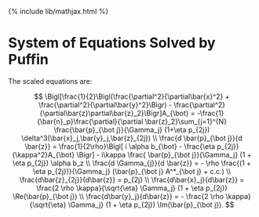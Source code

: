 {% include lib/mathjax.html %}

# System of Equations Solved by Puffin

The scaled equations are:

$$
\Bigl[\frac{1}{2}\Bigl(\frac{\partial^2}{\partial\bar{x}^2} + \frac{\partial^2}{\partial\bar{y}^2}\Bigr) -  \frac{\partial^2}{\partial\bar{z}\partial\bar{z}_2}\Bigr]A_{\bot}   = -\frac{1}{\bar{n}_p}\frac{\partial}{\partial \bar{z}_2}\sum_{j=1}^{N} \frac{\bar{p}_{\bot j}}{\Gamma_j} (1+\eta p_{2j})     \delta^3(\bar{x}_j,\bar{y}_j,\bar{z}_{2j})  \\
\frac{d \bar{p}_{\bot j}}{d \bar{z}} =  \frac{1}{2\rho}\Bigl[ i \alpha b_{\bot} - \frac{\eta p_{2j}}{\kappa^2}A_{\bot} \Bigr] - i\kappa \frac{ \bar{p}_{\bot j}}{\Gamma_j} (1 + \eta p_{2j})  \alpha b_z \\
\frac{d \Gamma_{j}}{d \bar{z}} = - \rho \frac{(1 + \eta p_{2j})}{\Gamma_j} (\bar{p}_{\bot j} A^*_{\bot j} + c.c.)  \\
\frac{d\bar{z}_{2j}}{d\bar{z}} = p_{2j} \\
\frac{d\bar{x}_j}{d\bar{z}} =  \frac{2 \rho \kappa}{\sqrt{\eta} \Gamma_j} (1 + \eta p_{2j}) \Re(\bar{p}_{\bot j}) \\
\frac{d\bar{y}_j}{d\bar{z}} = - \frac{2 \rho \kappa}{\sqrt{\eta} \Gamma_j}  (1 + \eta p_{2j}) \Im(\bar{p}_{\bot j}).
$$

